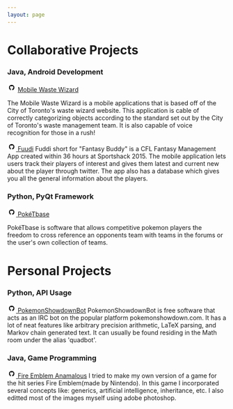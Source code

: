 ```yaml
---
layout: page
---
```


Collaborative Projects
==
### **Java, Android Development**
<a href="https://github.com/wgma00/mobile-waste-wizard" rel=""><img src="/images/github.png" alt="" style="width:20px;height:20px;" /></a> [Mobile Waste Wizard](https://github.com/wgma00/mobile-waste-wizard)

The Mobile Waste Wizard is a mobile applications that is based off of the City of Toronto's waste wizard website. This application is cable of correctly categorizing objects according to the standard set out by the City of Toronto's waste management team. It is also capable of voice recognition for those in a rush!

<a href="https://github.com/wgma00/sports-hack-fuudi" rel=""><img src="/images/github.png" alt="" style="width:20px;height:20px;" /></a>[ Fuudi](https://github.com/wgma00/sports-hack-fuudi)
Fuddi short for "Fantasy Buddy" is a CFL Fantasy Management App created within  36 hours at Sportshack 2015. The mobile application lets users track their players of interest and gives them latest and current new about the player through twitter. The app also has a database which gives you all the general information about the players.


### **Python, PyQt Framework**
<a href="https://github.com/wgma00/PokeTBase" rel=""><img src="/images/github.png" alt="" style="width:20px;height:20px;" /></a>[ PokéTbase](https://github.com/wgma00/PokeTBase)

PokéTbase is software that allows competitive pokemon players the freedom to cross reference an opponents team with teams in the forums or the user's own collection of teams.

Personal Projects
==

### **Python, API Usage**
<a href="https://github.com/wgma00/PokemonShowdownBot" rel=""><img src="/images/github.png" alt="" style="width:20px;height:20px;" /></a>[ PokemonShowdownBot](https://github.com/wgma00/PokemonShowdownBot)
PokemonShowdownBot is free software that acts as an IRC bot on the popular platform pokemonshowdown.com. It has a lot of neat features like arbitrary precision arithmetic, LaTeX parsing, and Markov chain generated text. It can usually be found residing in the Math room under the alias 'quadbot'.
### **Java, Game Programming**
<a href="https://github.com/wgma00/games/tree/master/fire-emblem" rel=""><img src="/images/github.png" alt="" style="width:20px;height:20px;" /></a>[ Fire Emblem Anamalous](https://github.com/wgma00/games/tree/master/fire-emblem)
I tried to make my own version of a game for the hit series Fire Emblem(made by Nintendo). In this game I incorporated several concepts like: generics, artificial intelligence, inheritance, etc. I also editted most of the images myself using adobe photoshop.

